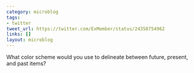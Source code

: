```yaml
---
category: microblog
tags:
- twitter
tweet_url: https://twitter.com/ExMember/status/24358754962
links: []
layout: microblog
---
```

What color scheme would you use to delineate between future, present, and past items?
